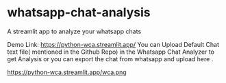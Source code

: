 # whatsapp-chat-analysis
A streamlit app to analyze your whatsapp chats

Demo Link: https://python-wca.streamlit.app/
You can Upload Default Chat text file( mentioned in the Github Repo) in the Whatsapp Chat Analyzer to get Analysis or you can export the chat from whatsapp and upload here .

https://python-wca.streamlit.app/wca.png
